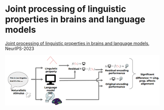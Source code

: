 # Joint processing of linguistic properties in brains and language models

[Joint processing of linguistic properties in brains and language models](https://arxiv.org/abs/2212.08094), NeurIPS-2023

![screenshot](architecture.PNG)
